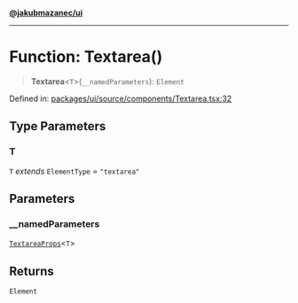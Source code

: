 [**@jakubmazanec/ui**](../README.md)

---

# Function: Textarea()

> **Textarea**\<`T`\>(`__namedParameters`): `Element`

Defined in:
[packages/ui/source/components/Textarea.tsx:32](https://github.com/jakubmazanec/tools/blob/c36a857a499e2c0c4f38fc4405cb987b357adf10/packages/ui/source/components/Textarea.tsx#L32)

## Type Parameters

### T

`T` _extends_ `ElementType` = `"textarea"`

## Parameters

### \_\_namedParameters

[`TextareaProps`](../type-aliases/TextareaProps.md)\<`T`\>

## Returns

`Element`
